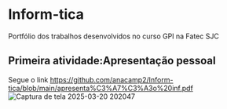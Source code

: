 # Inform-tica
Portfólio dos trabalhos desenvolvidos no curso GPI na Fatec SJC
## Primeira atividade:Apresentação pessoal
Segue o link https://github.com/anacamp2/Inform-tica/blob/main/apresenta%C3%A7%C3%A3o%20inf.pdf
![Captura de tela 2025-03-20 202047](https://github.com/user-attachments/assets/43f06994-c9a7-4419-8d92-372b25d03fb4)
